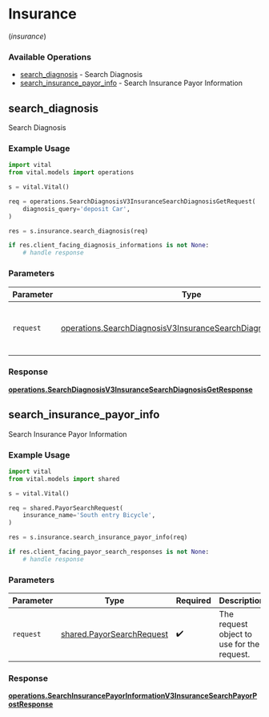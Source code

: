 # Insurance
(*insurance*)

### Available Operations

* [search_diagnosis](#search_diagnosis) - Search Diagnosis
* [search_insurance_payor_info](#search_insurance_payor_info) - Search Insurance Payor Information

## search_diagnosis

Search Diagnosis

### Example Usage

```python
import vital
from vital.models import operations

s = vital.Vital()

req = operations.SearchDiagnosisV3InsuranceSearchDiagnosisGetRequest(
    diagnosis_query='deposit Car',
)

res = s.insurance.search_diagnosis(req)

if res.client_facing_diagnosis_informations is not None:
    # handle response
```

### Parameters

| Parameter                                                                                                                                        | Type                                                                                                                                             | Required                                                                                                                                         | Description                                                                                                                                      |
| ------------------------------------------------------------------------------------------------------------------------------------------------ | ------------------------------------------------------------------------------------------------------------------------------------------------ | ------------------------------------------------------------------------------------------------------------------------------------------------ | ------------------------------------------------------------------------------------------------------------------------------------------------ |
| `request`                                                                                                                                        | [operations.SearchDiagnosisV3InsuranceSearchDiagnosisGetRequest](../../models/operations/searchdiagnosisv3insurancesearchdiagnosisgetrequest.md) | :heavy_check_mark:                                                                                                                               | The request object to use for the request.                                                                                                       |


### Response

**[operations.SearchDiagnosisV3InsuranceSearchDiagnosisGetResponse](../../models/operations/searchdiagnosisv3insurancesearchdiagnosisgetresponse.md)**


## search_insurance_payor_info

Search Insurance Payor Information

### Example Usage

```python
import vital
from vital.models import shared

s = vital.Vital()

req = shared.PayorSearchRequest(
    insurance_name='South entry Bicycle',
)

res = s.insurance.search_insurance_payor_info(req)

if res.client_facing_payor_search_responses is not None:
    # handle response
```

### Parameters

| Parameter                                                              | Type                                                                   | Required                                                               | Description                                                            |
| ---------------------------------------------------------------------- | ---------------------------------------------------------------------- | ---------------------------------------------------------------------- | ---------------------------------------------------------------------- |
| `request`                                                              | [shared.PayorSearchRequest](../../models/shared/payorsearchrequest.md) | :heavy_check_mark:                                                     | The request object to use for the request.                             |


### Response

**[operations.SearchInsurancePayorInformationV3InsuranceSearchPayorPostResponse](../../models/operations/searchinsurancepayorinformationv3insurancesearchpayorpostresponse.md)**

